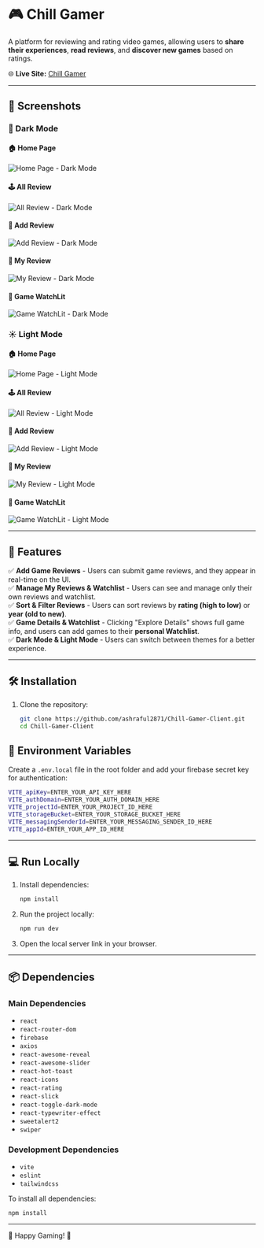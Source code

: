 # 🎮 Chill Gamer

A platform for reviewing and rating video games, allowing users to **share their experiences**, **read reviews**, and **discover new games** based on ratings.

🌐 **Live Site:** [Chill Gamer](https://assignment-10-21f7d.web.app)

---

## 📸 Screenshots

### 🌙 Dark Mode

#### 🏠 Home Page

![Home Page - Dark Mode](https://i.ibb.co.com/MyWJ8QHT/Screenshot-2025-02-12-143816.png)

#### 🕹️ All Review

![All Review - Dark Mode](https://i.ibb.co.com/xqMBnLKn/Screenshot-2025-02-12-143835.png)

#### 📜 Add Review

![Add Review - Dark Mode](https://i.ibb.co.com/99J1WyNR/Screenshot-2025-02-12-143847.png)

#### 📜 My Review

![My Review - Dark Mode](https://i.ibb.co.com/Mx2J3Fhg/Screenshot-2025-02-12-143858.png)

#### 📜 Game WatchLit

![Game WatchLit - Dark Mode](https://i.ibb.co.com/C3Wc72LK/Screenshot-2025-02-12-143906.png)

### ☀️ Light Mode

#### 🏠 Home Page

![Home Page - Light Mode](https://i.ibb.co.com/QFMhtvvD/Screenshot-2025-02-12-143938.png)

#### 🕹️ All Review

![All Review - Light Mode](https://i.ibb.co.com/nMTN3kZS/Screenshot-2025-02-12-143950.png)

#### 📜 Add Review

![Add Review - Light Mode](https://i.ibb.co.com/LFnVtvp/Screenshot-2025-02-12-143959.png)

#### 📜 My Review

![My Review - Light Mode](https://i.ibb.co.com/svy8yFNP/Screenshot-2025-02-12-144007.png)

#### 📜 Game WatchLit

![Game WatchLit - Light Mode](https://i.ibb.co.com/N6GsgzYW/Screenshot-2025-02-12-144018.png)

---

## 🚀 Features

✅ **Add Game Reviews** - Users can submit game reviews, and they appear in real-time on the UI.  
✅ **Manage My Reviews & Watchlist** - Users can see and manage only their own reviews and watchlist.  
✅ **Sort & Filter Reviews** - Users can sort reviews by **rating (high to low)** or **year (old to new)**.  
✅ **Game Details & Watchlist** - Clicking "Explore Details" shows full game info, and users can add games to their **personal Watchlist**.  
✅ **Dark Mode & Light Mode** - Users can switch between themes for a better experience.

---

## 🛠 Installation

1. Clone the repository:

   ```sh
   git clone https://github.com/ashraful2871/Chill-Gamer-Client.git
   cd Chill-Gamer-Client
   ```

## 🔑 Environment Variables

Create a `.env.local` file in the root folder and add your firebase secret key for authentication:

```sh
VITE_apiKey=ENTER_YOUR_API_KEY_HERE
VITE_authDomain=ENTER_YOUR_AUTH_DOMAIN_HERE
VITE_projectId=ENTER_YOUR_PROJECT_ID_HERE
VITE_storageBucket=ENTER_YOUR_STORAGE_BUCKET_HERE
VITE_messagingSenderId=ENTER_YOUR_MESSAGING_SENDER_ID_HERE
VITE_appId=ENTER_YOUR_APP_ID_HERE
```

---

## 💻 Run Locally

1. Install dependencies:
   ```sh
   npm install
   ```
2. Run the project locally:
   ```sh
   npm run dev
   ```
3. Open the local server link in your browser.

---

## 📦 Dependencies

### Main Dependencies

- `react`
- `react-router-dom`
- `firebase`
- `axios`
- `react-awesome-reveal`
- `react-awesome-slider`
- `react-hot-toast`
- `react-icons`
- `react-rating`
- `react-slick`
- `react-toggle-dark-mode`
- `react-typewriter-effect`
- `sweetalert2`
- `swiper`

### Development Dependencies

- `vite`
- `eslint`
- `tailwindcss`

To install all dependencies:

```sh
npm install
```

---

🚀 Happy Gaming! 🚀
